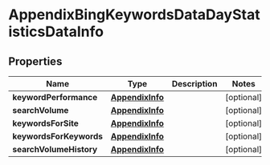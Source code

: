

# AppendixBingKeywordsDataDayStatisticsDataInfo


## Properties

| Name | Type | Description | Notes |
|------------ | ------------- | ------------- | -------------|
|**keywordPerformance** | [**AppendixInfo**](AppendixInfo.md) |  |  [optional] |
|**searchVolume** | [**AppendixInfo**](AppendixInfo.md) |  |  [optional] |
|**keywordsForSite** | [**AppendixInfo**](AppendixInfo.md) |  |  [optional] |
|**keywordsForKeywords** | [**AppendixInfo**](AppendixInfo.md) |  |  [optional] |
|**searchVolumeHistory** | [**AppendixInfo**](AppendixInfo.md) |  |  [optional] |



